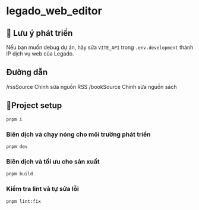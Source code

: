 # legado_web_editor

## 🚧 Lưu ý phát triển

Nếu bạn muốn debug dự án, hãy sửa `VITE_API` trong `.env.development` thành IP dịch vụ web của Legado.

## Đường dẫn

/rssSource Chỉnh sửa nguồn RSS
/bookSource Chỉnh sửa nguồn sách

## 🎨Project setup

```
pnpm i
```

### Biên dịch và chạy nóng cho môi trường phát triển

```
pnpm dev
```

### Biên dịch và tối ưu cho sản xuất

```
pnpm build
```

### Kiểm tra lint và tự sửa lỗi

```
pnpm lint:fix
```

